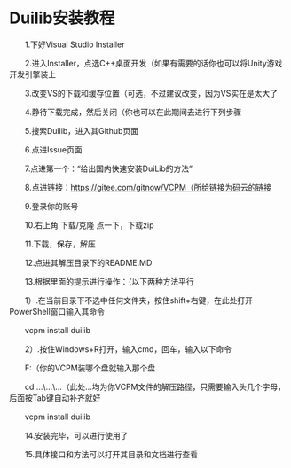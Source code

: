 # Duilib安装教程

　　1.下好Visual Studio Installer

　　2.进入Installer，点选C++桌面开发（如果有需要的话你也可以将Unity游戏开发引擎装上

　　3.改变VS的下载和缓存位置（可选，不过建议改变，因为VS实在是太大了

　　4.静待下载完成，然后关闭（你也可以在此期间去进行下列步骤

　　5.搜索Duilib，进入其Github页面

　　6.点进Issue页面

　　7.点进第一个：“给出国内快速安装DuiLib的方法”

　　8.点进链接：https://gitee.com/gitnow/VCPM（所给链接为码云的链接

　　9.登录你的账号

　　10.右上角 下载/克隆 点一下，下载zip

　　11.下载，保存，解压

　　12.点进其解压目录下的README.MD

　　13.根据里面的提示进行操作：（以下两种方法平行

　　1）.在当前目录下不选中任何文件夹，按住shift+右键，在此处打开PowerShell窗口输入其命令

　　vcpm install duilib

　　2）.按住Windows+R打开，输入cmd，回车，输入以下命令

　　F:（你的VCPM装哪个盘就输入那个盘

　　cd ...\\...\\...（此处...均为你VCPM文件的解压路径，只需要输入头几个字母，后面按Tab键自动补齐就好

　　vcpm install duilib

　　14.安装完毕，可以进行使用了

　　15.具体接口和方法可以打开其目录和文档进行查看




